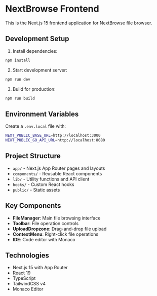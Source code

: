 # NextBrowse Frontend

This is the Next.js 15 frontend application for NextBrowse file browser.

## Development Setup

1. Install dependencies:
```bash
npm install
```

2. Start development server:
```bash
npm run dev
```

3. Build for production:
```bash
npm run build
```

## Environment Variables

Create a `.env.local` file with:
```bash
NEXT_PUBLIC_BASE_URL=http://localhost:3000
NEXT_PUBLIC_GO_API_URL=http://localhost:8080
```

## Project Structure

- `app/` - Next.js App Router pages and layouts
- `components/` - Reusable React components
- `lib/` - Utility functions and API client
- `hooks/` - Custom React hooks
- `public/` - Static assets

## Key Components

- **FileManager**: Main file browsing interface
- **Toolbar**: File operation controls
- **UploadDropzone**: Drag-and-drop file upload
- **ContextMenu**: Right-click file operations
- **IDE**: Code editor with Monaco

## Technologies

- Next.js 15 with App Router
- React 19
- TypeScript
- TailwindCSS v4
- Monaco Editor